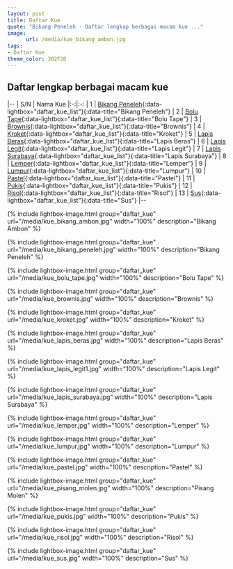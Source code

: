 ```yaml
---
layout: post
title: Daftar Kue
quote: "Bikang Peneleh - Daftar lengkap berbagai macam kue ..."
image:
      url: /media/kue_bikang_ambon.jpg
tags:
- Daftar Kue
theme_color: 302F2D
---
```


## Daftar lengkap berbagai macam kue

|--
| S/N | Nama Kue
|:-:|:-:
| 1 | [Bikang Peneleh](/media/kue_bikang_peneleh.jpg){:data-lightbox="daftar_kue_list"}{:data-title="Bikang Peneleh"}
| 2 | [Bolu Tape](/media/kue_bolu_tape.jpg){:data-lightbox="daftar_kue_list"}{:data-title="Bolu Tape"}
| 3 | [Brownis](/media/kue_brownis.jpg){:data-lightbox="daftar_kue_list"}{:data-title="Brownis"}
| 4 | [Kroket](/media/kue_kroket.jpg){:data-lightbox="daftar_kue_list"}{:data-title="Kroket"}
| 5 | [Lapis Beras](/media/kue_lapis_beras.jpg){:data-lightbox="daftar_kue_list"}{:data-title="Lapis Beras"}
| 6 | [Lapis Legit](/media/kue_lapis_legit1.jpg){:data-lightbox="daftar_kue_list"}{:data-title="Lapis Legit"}
| 7 | [Lapis Surabaya](/media/kue_lapis_surabaya.jpg){:data-lightbox="daftar_kue_list"}{:data-title="Lapis Surabaya"}
| 8 | [Lemper](/media/kue_lemper.jpg){:data-lightbox="daftar_kue_list"}{:data-title="Lemper"}
| 9 | [Lumpur](/media/kue_lumpur.jpg){:data-lightbox="daftar_kue_list"}{:data-title="Lumpur"}
| 10 | [Pastel](/media/kue_pastel.jpg){:data-lightbox="daftar_kue_list"}{:data-title="Pastel"}
| 11 | [Pukis](/media/kue_pukis.jpg){:data-lightbox="daftar_kue_list"}{:data-title="Pukis"}
| 12 | [Risol](/media/kue_risol.jpg){:data-lightbox="daftar_kue_list"}{:data-title="Risol"}
| 13 | [Sus](/media/kue_sus.jpg){:data-lightbox="daftar_kue_list"}{:data-title="Sus"}
|--


{% include lightbox-image.html group="daftar_kue" url="/media/kue_bikang_ambon.jpg" width="100%" description="Bikang Ambon" %}

{% include lightbox-image.html group="daftar_kue" url="/media/kue_bikang_peneleh.jpg" width="100%" description="Bikang Peneleh" %}

{% include lightbox-image.html group="daftar_kue" url="/media/kue_bolu_tape.jpg" width="100%" description="Bolu Tape" %}

{% include lightbox-image.html group="daftar_kue" url="/media/kue_brownis.jpg" width="100%" description="Brownis" %}

{% include lightbox-image.html group="daftar_kue" url="/media/kue_kroket.jpg" width="100%" description="Kroket" %}

{% include lightbox-image.html group="daftar_kue" url="/media/kue_lapis_beras.jpg" width="100%" description="Lapis Beras" %}

{% include lightbox-image.html group="daftar_kue" url="/media/kue_lapis_legit1.jpg" width="100%" description="Lapis Legit" %}

{% include lightbox-image.html group="daftar_kue" url="/media/kue_lapis_surabaya.jpg" width="100%" description="Lapis Surabaya" %}

{% include lightbox-image.html group="daftar_kue" url="/media/kue_lemper.jpg" width="100%" description="Lemper" %}

{% include lightbox-image.html group="daftar_kue" url="/media/kue_lumpur.jpg" width="100%" description="Lumpur" %}

{% include lightbox-image.html group="daftar_kue" url="/media/kue_pastel.jpg" width="100%" description="Pastel" %}

{% include lightbox-image.html group="daftar_kue" url="/media/kue_pisang_molen.jpg" width="100%" description="Pisang Molen" %}

{% include lightbox-image.html group="daftar_kue" url="/media/kue_pukis.jpg" width="100%" description="Pukis" %}

{% include lightbox-image.html group="daftar_kue" url="/media/kue_risol.jpg" width="100%" description="Risol" %}

{% include lightbox-image.html group="daftar_kue" url="/media/kue_sus.jpg" width="100%" description="Sus" %}


